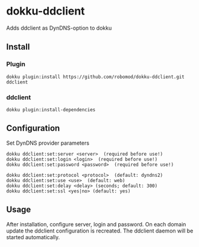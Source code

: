 # dokku-ddclient
Adds ddclient as DynDNS-option to dokku

## Install

### Plugin

```
dokku plugin:install https://github.com/robomod/dokku-ddclient.git ddclient
```

### ddclient

```
dokku plugin:install-dependencies 
```

## Configuration

Set DynDNS provider parameters

```
dokku ddclient:set:server <server>  (required before use!)
dokku ddclient:set:login <login>  (required before use!)
dokku ddclient:set:password <password>  (required before use!)

dokku ddclient:set:protocol <protocol>  (default: dyndns2)
dokku ddclient:set:use <use>  (default: web)
dokku ddclient:set:delay <delay> (seconds; default: 300)
dokku ddclient:set:ssl <yes|no> (default: yes)
```

## Usage

After installation, configure server, login and password. On each domain update the ddclient configuration is recreated. The ddclient daemon will be started automatically.

